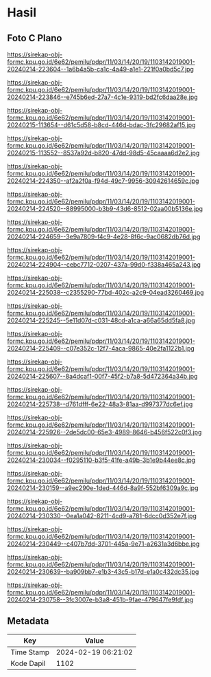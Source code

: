 # Hasil

## Foto C Plano

https://sirekap-obj-formc.kpu.go.id/6e62/pemilu/pdpr/11/03/14/20/19/1103142019001-20240214-223604--1a6b4a5b-ca1c-4a49-a1e1-221f0a0bd5c7.jpg

https://sirekap-obj-formc.kpu.go.id/6e62/pemilu/pdpr/11/03/14/20/19/1103142019001-20240214-223846--e745b6ed-27a7-4c1e-9319-bd2fc6daa28e.jpg

https://sirekap-obj-formc.kpu.go.id/6e62/pemilu/pdpr/11/03/14/20/19/1103142019001-20240215-113654--d61c5d58-b8cd-446d-bdac-3fc29682af15.jpg

https://sirekap-obj-formc.kpu.go.id/6e62/pemilu/pdpr/11/03/14/20/19/1103142019001-20240215-113552--8537a92d-b820-47dd-98d5-45caaaa6d2e2.jpg

https://sirekap-obj-formc.kpu.go.id/6e62/pemilu/pdpr/11/03/14/20/19/1103142019001-20240214-224350--af2a2f0a-f94d-49c7-9956-30942614659c.jpg

https://sirekap-obj-formc.kpu.go.id/6e62/pemilu/pdpr/11/03/14/20/19/1103142019001-20240214-224520--88995000-b3b9-43d6-8512-02aa00b5136e.jpg

https://sirekap-obj-formc.kpu.go.id/6e62/pemilu/pdpr/11/03/14/20/19/1103142019001-20240214-224659--3e9a7809-f4c9-4e28-8f6c-9ac0682db76d.jpg

https://sirekap-obj-formc.kpu.go.id/6e62/pemilu/pdpr/11/03/14/20/19/1103142019001-20240214-224904--cebc7712-0207-437a-99d0-f338a465a243.jpg

https://sirekap-obj-formc.kpu.go.id/6e62/pemilu/pdpr/11/03/14/20/19/1103142019001-20240214-225038--c2355290-77bd-402c-a2c9-04ead3260469.jpg

https://sirekap-obj-formc.kpu.go.id/6e62/pemilu/pdpr/11/03/14/20/19/1103142019001-20240214-225245--5e11d07d-c031-48cd-a1ca-a66a65dd5fa8.jpg

https://sirekap-obj-formc.kpu.go.id/6e62/pemilu/pdpr/11/03/14/20/19/1103142019001-20240214-225409--c07e352c-12f7-4aca-9865-40e2fa1122b1.jpg

https://sirekap-obj-formc.kpu.go.id/6e62/pemilu/pdpr/11/03/14/20/19/1103142019001-20240214-225607--8a4dcaf1-00f7-45f2-b7a8-5d472364a34b.jpg

https://sirekap-obj-formc.kpu.go.id/6e62/pemilu/pdpr/11/03/14/20/19/1103142019001-20240214-225738--d761dfff-6e22-48a3-81aa-d997377dc6ef.jpg

https://sirekap-obj-formc.kpu.go.id/6e62/pemilu/pdpr/11/03/14/20/19/1103142019001-20240214-225926--2de5dc00-65e3-4989-8646-b456f522c0f3.jpg

https://sirekap-obj-formc.kpu.go.id/6e62/pemilu/pdpr/11/03/14/20/19/1103142019001-20240214-230034--f0295110-b3f5-41fe-a49b-3b1e9b44ee8c.jpg

https://sirekap-obj-formc.kpu.go.id/6e62/pemilu/pdpr/11/03/14/20/19/1103142019001-20240214-230159--a9ec290e-1ded-446d-8a9f-552bf6309a9c.jpg

https://sirekap-obj-formc.kpu.go.id/6e62/pemilu/pdpr/11/03/14/20/19/1103142019001-20240214-230330--0ea1a042-8211-4cd9-a781-6dcc0d352e7f.jpg

https://sirekap-obj-formc.kpu.go.id/6e62/pemilu/pdpr/11/03/14/20/19/1103142019001-20240214-230449--c407b7dd-3701-445a-9e71-a2631a3d6bbe.jpg

https://sirekap-obj-formc.kpu.go.id/6e62/pemilu/pdpr/11/03/14/20/19/1103142019001-20240214-230639--ba909bb7-e1b3-43c5-b17d-e1a0c432dc35.jpg

https://sirekap-obj-formc.kpu.go.id/6e62/pemilu/pdpr/11/03/14/20/19/1103142019001-20240214-230758--3fc3007e-b3a8-451b-9fae-479647fe9fdf.jpg


## Metadata

| Key        | Value               |
| ---------- | ------------------- |
| Time Stamp | 2024-02-19 06:21:02 |
| Kode Dapil | 1102                |



